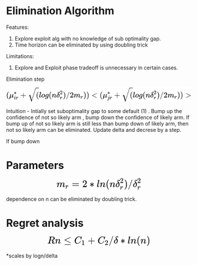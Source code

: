 
# Elimination Algorithm
Features:
1. Explore exploit alg with no knowledge of sub optimality gap.
2. Time horizon can be eliminated by using doubling trick


Limitations:
1. Explore and Exploit phase tradeoff is unnecessary in certain cases.

Elimination step
<!-- $$
(\mu_{ir}^* + \sqrt(log(n\delta_r^2)/2m_r))  < (\mu_{jr}^* + \sqrt(log(n\delta_r^2)/2m_r))>
$$ --> 

<div align="center"><img style="background: white;" src="../../svg/LaOdjBDxUn.svg"></div>

Intuition - Intially set suboptimality gap to some default (1) . Bump up the confidence of not so likely arm , bump down the confidence of likely arm. If bump up of not so likely arm is still less than bump down of likely arm, then not so likely arm can be eliminated. Update delta and decrese by a step.


If bump down 
# Parameters

<!-- $$
m_r = 2* ln(n\delta_r^2) / \delta_r^2
$$ --> 

<div align="center"><img style="background: white;" src="../../svg/UbnXBOfns0.svg"></div>

dependence on n can be eliminated by doubling trick.


# Regret analysis

<!-- $$
Rn \leq C_1 + C_2/\delta * ln(n)
$$ --> 

<div align="center"><img style="background: white;" src="../../svg/1uFx9SPATK.svg"></div>

*scales by logn/delta